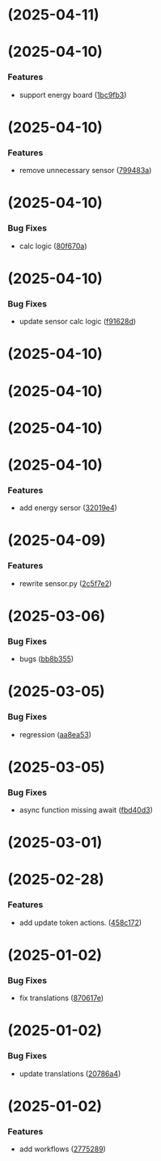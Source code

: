 # [](https://github.com/netcookies/Neta-Vehicle/compare/v1.8.6...v) (2025-04-11)



# [](https://github.com/netcookies/Neta-Vehicle/compare/v1.8.5...v) (2025-04-10)


### Features

* support energy board ([1bc9fb3](https://github.com/netcookies/Neta-Vehicle/commit/1bc9fb3d32ceee41f10f7bcbaa5d4c733558ece4))



# [](https://github.com/netcookies/Neta-Vehicle/compare/v1.8.4...v) (2025-04-10)


### Features

* remove unnecessary sensor ([799483a](https://github.com/netcookies/Neta-Vehicle/commit/799483a685614dda30a425c127bed01518c1faf4))



# [](https://github.com/netcookies/Neta-Vehicle/compare/v1.8.3...v) (2025-04-10)


### Bug Fixes

* calc logic ([80f670a](https://github.com/netcookies/Neta-Vehicle/commit/80f670a75a2000a943668fa7109e4253ea62272e))



# [](https://github.com/netcookies/Neta-Vehicle/compare/v1.8.2...v) (2025-04-10)


### Bug Fixes

* update sensor calc logic ([f91628d](https://github.com/netcookies/Neta-Vehicle/commit/f91628de67642352b8797f69d654097e5051b9c0))



# [](https://github.com/netcookies/Neta-Vehicle/compare/v1.8.1...v) (2025-04-10)



# [](https://github.com/netcookies/Neta-Vehicle/compare/v1.8.0...v) (2025-04-10)



# [](https://github.com/netcookies/Neta-Vehicle/compare/v1.7.9...v) (2025-04-10)



# [](https://github.com/netcookies/Neta-Vehicle/compare/v1.7.8...v) (2025-04-10)


### Features

* add energy sersor ([32019e4](https://github.com/netcookies/Neta-Vehicle/commit/32019e4199e244ce49b7b578296b4af1a9f8ea82))



# [](https://github.com/netcookies/Neta-Vehicle/compare/v1.7.7...v) (2025-04-09)


### Features

* rewrite sensor.py ([2c5f7e2](https://github.com/netcookies/Neta-Vehicle/commit/2c5f7e2a477598412f2da70261fa02bf85c34813))



# [](https://github.com/netcookies/Neta-Vehicle/compare/v1.7.6...v) (2025-03-06)


### Bug Fixes

* bugs ([bb8b355](https://github.com/netcookies/Neta-Vehicle/commit/bb8b355d37710444b52cf55876c561d10c06478b))



# [](https://github.com/netcookies/Neta-Vehicle/compare/v1.7.5...v) (2025-03-05)


### Bug Fixes

* regression ([aa8ea53](https://github.com/netcookies/Neta-Vehicle/commit/aa8ea5304c851aad50b26b37e8b8d61e2c270382))



# [](https://github.com/netcookies/Neta-Vehicle/compare/v1.7.4...v) (2025-03-05)


### Bug Fixes

* async function missing await ([fbd40d3](https://github.com/netcookies/Neta-Vehicle/commit/fbd40d35ad4548d71d2f7bd8508d5935360006d4))



# [](https://github.com/netcookies/Neta-Vehicle/compare/v1.7.3...v) (2025-03-01)



# [](https://github.com/netcookies/Neta-Vehicle/compare/v1.7.2...v) (2025-02-28)


### Features

* add update token actions. ([458c172](https://github.com/netcookies/Neta-Vehicle/commit/458c1727bf6d2e53499866617f0cbd6de277d53e))



# [](https://github.com/netcookies/Neta-Vehicle/compare/v1.7.1...v) (2025-01-02)


### Bug Fixes

* fix translations ([870617e](https://github.com/netcookies/Neta-Vehicle/commit/870617edd43932559f6eb49e9c0d4c81b548b843))



# [](https://github.com/netcookies/Neta-Vehicle/compare/v1.7.0...v) (2025-01-02)


### Bug Fixes

* update translations ([20786a4](https://github.com/netcookies/Neta-Vehicle/commit/20786a4be03a123a316eb211b09997f60d776374))



#  (2025-01-02)


### Features

* add workflows ([2775289](https://github.com/netcookies/Neta-Vehicle/commit/2775289943af8c437361c6d03cca77fd3d96ec6e))



